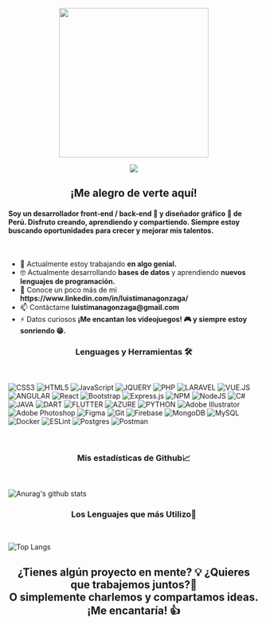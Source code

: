  <p align="center"> 
  <img src="https://media3.giphy.com/media/qgQUggAC3Pfv687qPC/giphy.gif?cid=ecf05e47owf1d1sq6a4r49awujk7ess83kkcwet3k38nj1ld&rid=giphy.gif&ct=g" width = "300px"/>
 </p>
 <p align="center"> 
  <img src="https://profile-counter.glitch.me/luistimana/count.svg"/>
 </p>
<h2 align="center"><b>¡Me alegro de verte aquí!</b></h2>
<h4> Soy un desarrollador front-end / back-end 🚀 y diseñador gráfico 🎨 de Perú. Disfruto creando, aprendiendo y compartiendo. Siempre estoy buscando oportunidades para crecer y mejorar mis talentos. </h4>
<br>

<ul>
    <li>🔭 Actualmente estoy trabajando <b>en algo genial.</b></li>
    <li>🤓 Actualmente desarrollando <b>bases de datos</b> y aprendiendo <b>nuevos lenguajes de programación.</b></li>
    <li>💬 Conoce un poco más de mi <b>https://www.linkedin.com/in/luistimanagonzaga/</b></li>
    <li>📫 Contáctame <b>luistimanagonzaga@gmail.com</b></li>
    <li>⚡ Datos curiosos <b>¡Me encantan los videojuegos! 🎮 y siempre estoy sonriendo 😁.</b> </li>
</ul>

<h3 align="center"> <b>Lenguages y Herramientas 🛠</b></h3>
<br>

![CSS3](https://img.shields.io/badge/css3-%231572B6.svg?style=for-the-badge&logo=css3&logoColor=white)
![HTML5](https://img.shields.io/badge/html5-%23E34F26.svg?style=for-the-badge&logo=html5&logoColor=white)
![JavaScript](https://img.shields.io/badge/javascript-%23323330.svg?style=for-the-badge&logo=javascript&logoColor=%23F7DF1E)
![JQUERY](https://img.shields.io/badge/jQuery-0769AD?style=for-the-badge&logo=jquery&logoColor=white)
![PHP](https://img.shields.io/badge/php-%23777BB4.svg?style=for-the-badge&logo=php&logoColor=white)
![LARAVEL](https://img.shields.io/badge/Laravel-FF2D20?style=for-the-badge&logo=laravel&logoColor=white)
![VUE.JS](https://img.shields.io/badge/Vue.js-35495E?style=for-the-badge&logo=vue.js&logoColor=4FC08D)
![ANGULAR](https://img.shields.io/badge/Angular-DD0031?style=for-the-badge&logo=angular&logoColor=white)
![React](https://img.shields.io/badge/react-%2320232a.svg?style=for-the-badge&logo=react&logoColor=%2361DAFB)
![Bootstrap](https://img.shields.io/badge/bootstrap-%23563D7C.svg?style=for-the-badge&logo=bootstrap&logoColor=white)
![Express.js](https://img.shields.io/badge/express.js-%23404d59.svg?style=for-the-badge&logo=express&logoColor=%2361DAFB)
![NPM](https://img.shields.io/badge/NPM-%23000000.svg?style=for-the-badge&logo=npm&logoColor=white)
![NodeJS](https://img.shields.io/badge/node.js-6DA55F?style=for-the-badge&logo=node.js&logoColor=white)
![C#](https://img.shields.io/badge/C%23-239120?style=for-the-badge&logo=c-sharp&logoColor=white)
![JAVA](https://img.shields.io/badge/Java-ED8B00?style=for-the-badge&logo=java&logoColor=white)
![DART](https://img.shields.io/badge/Dart-0175C2?style=for-the-badge&logo=dart&logoColor=white)
![FLUTTER](https://img.shields.io/badge/Flutter-02569B?style=for-the-badge&logo=flutter&logoColor=white)
![AZURE](https://img.shields.io/badge/Microsoft_Azure-0089D6?style=for-the-badge&logo=microsoft-azure&logoColor=white)
![PYTHON](https://img.shields.io/badge/Python-14354C?style=for-the-badge&logo=python&logoColor=white)
![Adobe Illustrator](https://img.shields.io/badge/adobeillustrator-%23FF9A00.svg?style=for-the-badge&logo=adobeillustrator&logoColor=white)
![Adobe Photoshop](https://img.shields.io/badge/adobephotoshop-%2331A8FF.svg?style=for-the-badge&logo=adobephotoshop&logoColor=white)
![Figma](https://img.shields.io/badge/figma-%23F24E1E.svg?style=for-the-badge&logo=figma&logoColor=white)
![Git](https://img.shields.io/badge/git-%23F05033.svg?style=for-the-badge&logo=git&logoColor=white)
![Firebase](https://img.shields.io/badge/firebase-%23039BE5.svg?style=for-the-badge&logo=firebase)
![MongoDB](https://img.shields.io/badge/MongoDB-%234ea94b.svg?style=for-the-badge&logo=mongodb&logoColor=white)
![MySQL](https://img.shields.io/badge/mysql-%2300f.svg?style=for-the-badge&logo=mysql&logoColor=white)
![Docker](https://img.shields.io/badge/docker-%230db7ed.svg?style=for-the-badge&logo=docker&logoColor=white)
![ESLint](https://img.shields.io/badge/ESLint-4B3263?style=for-the-badge&logo=eslint&logoColor=white)
![Postgres](https://img.shields.io/badge/postgres-%23316192.svg?style=for-the-badge&logo=postgresql&logoColor=white)
![Postman](https://img.shields.io/badge/Postman-FF6C37?style=for-the-badge&logo=postman&logoColor=white)

<br>
<h3 align="center"><b>Mis estadísticas de Github📈</b></h3> 
<br>

![Anurag's github stats](https://github-readme-stats.vercel.app/api?username=luistimana&theme=dark&show_icons=true)

<h3 align="center"><b>Los Lenguajes que más Utilizo💛</b></h3> 
<br>

![Top Langs](https://github-readme-stats.vercel.app/api/top-langs/?username=luistimana&theme=dark)

<h2 align="center">¿Tienes algún proyecto en mente? 💡 ¿Quieres que trabajemos juntos?📝<br>
O simplemente charlemos y compartamos ideas. ¡Me encantaría! 👍 </h2>
